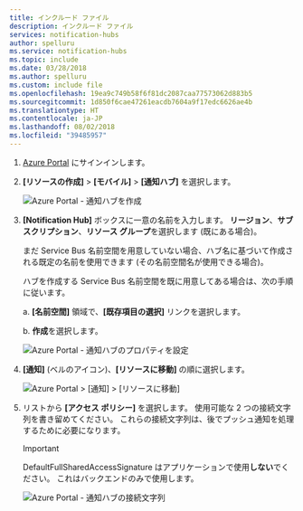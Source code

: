 ```yaml
---
title: インクルード ファイル
description: インクルード ファイル
services: notification-hubs
author: spelluru
ms.service: notification-hubs
ms.topic: include
ms.date: 03/28/2018
ms.author: spelluru
ms.custom: include file
ms.openlocfilehash: 19ea9c749b58f6f81dc2087caa77573062d883b5
ms.sourcegitcommit: 1d850f6cae47261eacdb7604a9f17edc6626ae4b
ms.translationtype: HT
ms.contentlocale: ja-JP
ms.lasthandoff: 08/02/2018
ms.locfileid: "39485957"
---
```

1. [Azure Portal](https://portal.azure.com) にサインインします。

1. **[リソースの作成]** > **[モバイル]** > **[通知ハブ]** を選択します。
   
      ![Azure Portal - 通知ハブを作成](./media/notification-hubs-portal-create-new-hub/notification-hubs-azure-portal-create.png)
      
1. **[Notification Hub]** ボックスに一意の名前を入力します。 **リージョン**、**サブスクリプション**、**リソース グループ**を選択します (既にある場合)。 
   
      まだ Service Bus 名前空間を用意していない場合、ハブ名に基づいて作成される既定の名前を使用できます (その名前空間名が使用できる場合)。
    
      ハブを作成する Service Bus 名前空間を既に用意してある場合は、次の手順に従います。

    a. **[名前空間]** 領域で、**[既存項目の選択]** リンクを選択します。 
   
    b. **作成**を選択します。
   
      ![Azure Portal - 通知ハブのプロパティを設定](./media/notification-hubs-portal-create-new-hub/notification-hubs-azure-portal-settings.png)

1. **[通知]** (ベルのアイコン)、**[リソースに移動]** の順に選択します。 

      ![Azure Portal > [通知] > [リソースに移動]](./media/notification-hubs-portal-create-new-hub/notification-go-to-resource.png)    
1. リストから **[アクセス ポリシー]** を選択します。 使用可能な 2 つの接続文字列を書き留めてください。 これらの接続文字列は、後でプッシュ通知を処理するために必要になります。

      >[!IMPORTANT]
      >DefaultFullSharedAccessSignature はアプリケーションで使用**しない**でください。 これはバックエンドのみで使用します。
      >
   
      ![Azure Portal - 通知ハブの接続文字列](./media/notification-hubs-portal-create-new-hub/notification-hubs-connection-strings-portal.png)

